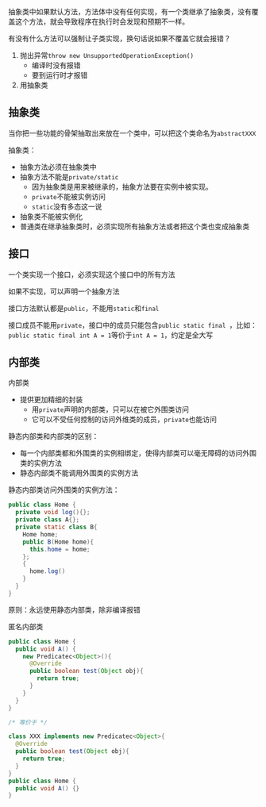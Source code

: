 抽象类中如果默认方法，方法体中没有任何实现，有一个类继承了抽象类，没有覆盖这个方法，就会导致程序在执行时会发现和预期不一样。

有没有什么方法可以强制让子类实现，换句话说如果不覆盖它就会报错？

1. 抛出异常`throw new UnsupportedOperationException()`
    * 编译时没有报错
    * 要到运行时才报错
2. 用抽象类
    
## 抽象类
当你把一些功能的骨架抽取出来放在一个类中，可以把这个类命名为`abstractXXX`

抽象类：
  * 抽象方法必须在抽象类中
  * 抽象方法不能是`private/static`
    * 因为抽象类是用来被继承的，抽象方法要在实例中被实现。
    * `private`不能被实例访问
    * `static`没有多态这一说
  * 抽象类不能被实例化
  * 普通类在继承抽象类时，必须实现所有抽象方法或者把这个类也变成抽象类
  
## 接口
一个类实现一个接口，必须实现这个接口中的所有方法

如果不实现，可以声明一个抽象方法

接口方法默认都是`public`，不能用`static`和`final`

接口成员不能用`private`，接口中的成员只能包含`public static final `，比如：`public static final int A = 1`等价于`int A = 1`，约定是全大写

## 内部类
内部类
* 提供更加精细的封装
  * 用`private`声明的内部类，只可以在被它外围类访问
  * 它可以不受任何控制的访问外维类的成员，`private`也能访问
  
静态内部类和内部类的区别：
* 每一个内部类都和外围类的实例相绑定，使得内部类可以毫无障碍的访问外围类的实例方法
* 静态内部类不能调用外围类的实例方法

静态内部类访问外围类的实例方法：
```java
public class Home {
  private void log(){};
  private class A{};
  private static class B{
    Home home;
    public B(Home home){
      this.home = home;
    };
    {
      home.log()
    }
  }
}
```
原则：永远使用静态内部类，除非编译报错

匿名内部类
```java
public class Home {
  public void A() {
    new Predicatec<Object>(){
      @Override
      public boolean test(Object obj){
        return true;
      }
    }
  }
}

/* 等价于 */

class XXX implements new Predicatec<Object>{
  @Override
  public boolean test(Object obj){
    return true;
  }
}
public class Home {
  public void A() {}
}
```
